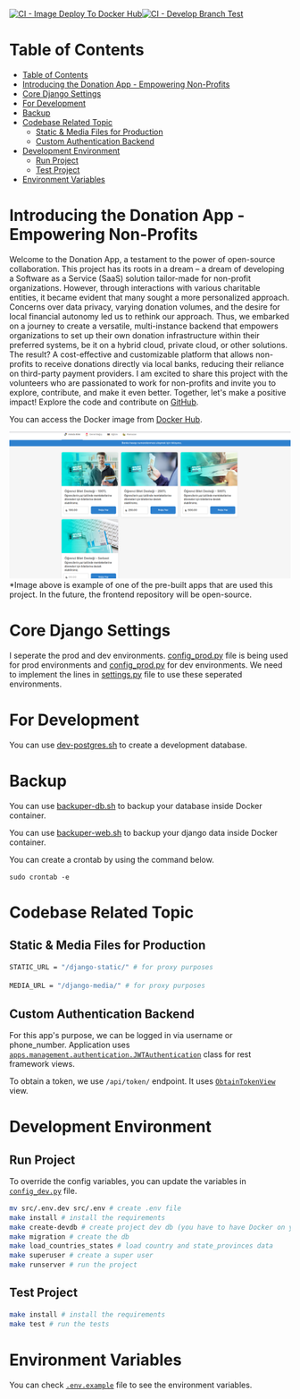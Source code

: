 [![CI - Image Deploy To Docker Hub](https://github.com/mebaysan/donation-app/actions/workflows/ci.yaml/badge.svg)](https://github.com/mebaysan/donation-app/actions/workflows/ci.yaml)[![CI - Develop Branch Test](https://github.com/mebaysan/donation-app/actions/workflows/ci-develop.yaml/badge.svg)](https://github.com/mebaysan/donation-app/actions/workflows/ci-develop.yaml)

# Table of Contents

- [Table of Contents](#table-of-contents)
- [Introducing the Donation App - Empowering Non-Profits](#introducing-the-donation-app---empowering-non-profits)
- [Core Django Settings](#core-django-settings)
- [For Development](#for-development)
- [Backup](#backup)
- [Codebase Related Topic](#codebase-related-topic)
  - [Static \& Media Files for Production](#static--media-files-for-production)
  - [Custom Authentication Backend](#custom-authentication-backend)
- [Development Environment](#development-environment)
  - [Run Project](#run-project)
  - [Test Project](#test-project)
- [Environment Variables](#environment-variables)

# Introducing the Donation App - Empowering Non-Profits

Welcome to the Donation App, a testament to the power of open-source collaboration. This project has its roots in a
dream – a dream of developing a Software as a Service (SaaS) solution tailor-made for non-profit organizations. However,
through interactions with various charitable entities, it became evident that many sought a more personalized approach.
Concerns over data privacy, varying donation volumes, and the desire for local financial autonomy led us to rethink our
approach. Thus, we embarked on a journey to create a versatile, multi-instance backend that empowers organizations to
set up their own donation infrastructure within their preferred systems, be it on a hybrid cloud, private cloud, or
other solutions. The result? A cost-effective and customizable platform that allows non-profits to receive donations
directly via local banks, reducing their reliance on third-party payment providers. I am excited to share this project
with the volunteers who are passionated to work for non-profits and invite you to explore, contribute, and make it even
better. Together, let's make a positive impact! Explore the code and contribute
on [GitHub](https://github.com/mebaysan/donation-app).

You can access the Docker image from [Docker Hub](https://hub.docker.com/r/mebaysan/donation-app).

![Donation App](./readme/wallpaper.png)
*Image above is example of one of the pre-built apps that are used this project. In the future, the frontend repository will be open-source.

# Core Django Settings

I seperate the prod and dev environments. [config_prod.py](./settings/config_prod.py) file is being used for prod
environments and [config_prod.py](./settings/config_dev.py) for dev environments. We need to implement the lines
in [settings.py](./settings/settings.py) file to use these seperated environments.

# For Development

You can use [dev-postgres.sh](scripts/dev-postgres.sh) to create a development database.

# Backup

You can use [backuper-db.sh](scripts/backuper-db.sh) to backup your database inside Docker container.

You can use [backuper-web.sh](scripts/backuper-web.sh) to backup your django data inside Docker container.

You can create a crontab by using the command below.

```
sudo crontab -e
```

# Codebase Related Topic

## Static & Media Files for Production

```bash
STATIC_URL = "/django-static/" # for proxy purposes

MEDIA_URL = "/django-media/" # for proxy purposes
```

## Custom Authentication Backend

For this app's purpose, we can be logged in via username or phone_number. Application
uses [`apps.management.authentication.JWTAuthentication`](./src/apps/management/authentication.py) class for rest
framework views.

To obtain a token, we use `/api/token/` endpoint. It uses [`ObtainTokenView`](./src/apps/management/api/views.py) view.

# Development Environment

## Run Project

To override the config variables, you can update the variables in [`config_dev.py`](./src/donation/config_dev.py) file.

```bash
mv src/.env.dev src/.env # create .env file
make install # install the requirements
make create-devdb # create project dev db (you have to have Docker on your machine)
make migration # create the db
make load_countries_states # load country and state_provinces data
make superuser # create a super user 
make runserver # run the project
```

## Test Project

```bash
make install # install the requirements
make test # run the tests
```

# Environment Variables

You can check [`.env.example`](./src/.env.dev) file to see the environment variables.